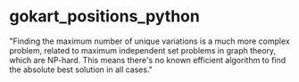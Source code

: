 # gokart_positions_python

"Finding the maximum number of unique variations is a much more complex problem, related to maximum independent set problems in graph theory, which are NP-hard. This means there's no known efficient algorithm to find the absolute best solution in all cases."